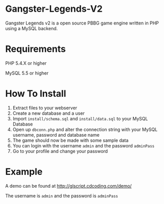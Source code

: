 # Gangster-Legends-V2

Gangster Legends v2 is a open source PBBG game engine written in PHP using a MySQL backend.

# Requirements

PHP 5.4.X or higher

MySQL 5.5 or higher

# How To Install

1. Extract files to your webserver
2. Create a new database and a user
3. Import `install/schema.sql` and `install/data.sql` to your MySQL Database
4. Open up `dbconn.php` and alter the connection string with your MySQL username, password and database name
5. The game should now be made with some sample data
6. You can login with the username `admin` and the password `adminPass`
7. Go to your profile and change your password

# Example

A demo can be found at http://glscript.cdcoding.com/demo/

The username is `admin` and the password is `adminPass` 